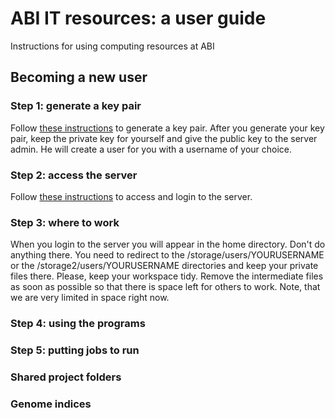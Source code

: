 # ABI IT resources: a user guide
Instructions for using computing resources at ABI

## Becoming a new user

### Step 1: generate a key pair

Follow [these instructions](https://github.com/abi-am/it-resources/blob/main/access-to-server/generating_key_pair.md) to generate a key pair. After you generate your key pair, keep the private key for yourself and give the public key to the server admin. He will create a user for you with a username of your choice.

### Step 2: access the server

Follow [these instructions](https://github.com/abi-am/it-resources/blob/main/access-to-server/) to access and login to the server. 

### Step 3: where to work

When you login to the server you will appear in the home directory. Don't do anything there. You need to redirect to the /storage/users/YOURUSERNAME or the /storage2/users/YOURUSERNAME directories and keep your private files there. Please, keep your workspace tidy. Remove the intermediate files as soon as possible so that there is space left for others to work. Note, that we are very limited in space right now. 

### Step 4: using the programs

### Step 5: putting jobs to run

### Shared project folders

### Genome indices

